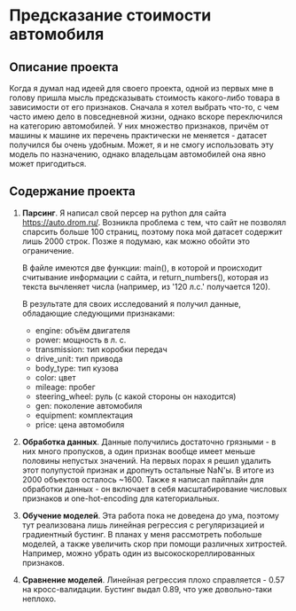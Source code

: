 # Предсказание стоимости автомобиля

## Описание проекта
Когда я думал над идеей для своего проекта, одной из первых мне в голову пришла мысль предсказывать стоимость какого-либо товара в зависимости от его признаков. Сначала я хотел выбрать что-то, с чем часто имею дело в повседневной жизни, однако вскоре переключился на категорию автомобилей. У них множество признаков, причём от машины к машине их перечень практически не меняется - датасет получился бы очень удобным. Может, я и не смогу использовать эту модель по назначению, однако владельцам автомобилей она явно может пригодиться.

## Содержание проекта

1. **Парсинг**. Я написал свой персер на python для сайта https://auto.drom.ru/. Возникла проблема с тем, что сайт не позволял спарсить больше 100 страниц, поэтому пока мой датасет содержит лишь 2000 строк. Позже я подумаю, как можно обойти это ограничение. 

   В файле имеются две функции: main(), в которой и происходит считывание информации с сайта, и return_numbers(), которая из текста вычленяет числа (например, из '120 л.с.' получается 120).
   
   В результате для своих исследований я получил данные, обладающие следующими признаками:
    *   engine: объём двигателя
    *   power: мощность в л. с.
    *   transmission: тип коробки передач
    *   drive_unit: тип привода
    *   body_type: тип кузова
    *   color: цвет
    *   mileage: пробег
    *   steering_wheel: руль (с какой стороны он находится)
    *   gen: поколение автомобиля
    *   equipment: комплектация
    *   price: цена автомобиля

2. **Обработка данных**. Данные получились достаточно грязными - в них много пропусков, а один признак вообще имеет меньше половины непустых значений. На первых порах я решил удалить этот полупустой признак и дропнуть остальные NaN'ы. В итоге из 2000 объектов осталось ~1600. Также я написал пайплайн для обработки данных - он включает в себя масштабирование числовых признаков и one-hot-encoding для категориальных.
3. **Обучение моделей**. Эта работа пока не доведена до ума, поэтому тут реализована лишь линейная регрессия с регуляризацией и градиентный бустинг. В планах у меня рассмотреть побольше моделей, а также увеличить скор при помощи различных хитростей. Например, можно убрать один из высокоскореллированных признаков. 
4. **Сравнение моделей**. Линейная регрессия плохо справляется - 0.57 на кросс-валидации. Бустинг выдал 0.89, что уже довольно-таки неплохо.
